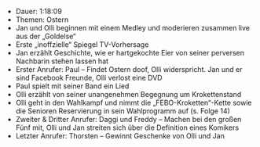 - Dauer: 1:18:09  
- Themen: Ostern  
- Jan und Olli beginnen mit einem Medley und moderieren zusammen live aus der „Goldelse“  
- Erste „inoffzielle“ Spiegel TV-Vorhersage  
- Jan erzählt Geschichte, wie er hartgekochte Eier von seiner perversen Nachbarin stehen lassen hat  
- Erster Anrufer: Paul – Findet Ostern doof, Olli widerspricht. Jan und er sind Facebook Freunde, Olli verlost eine DVD  
- Paul spielt mit seiner Band ein Lied  
- Olli erzählt von seiner unangenehmen Begegnung um Krokettenstand  
- Olli geht in den Wahlkampf und nimmt die „FEBO-Kroketten“-Kette sowie die Senioren Reservierung in sein Wahlprogramm auf (s. Folge 14)  
- Zweiter & Dritter Anrufer: Daggi und Freddy – Machen bei den großen Fünf mit, Olli und Jan streiten sich über die Definition eines Komikers  
- Letzter Anrufer: Thorsten – Gewinnt Geschenke von Olli und Jan  
